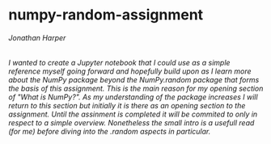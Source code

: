 # numpy-random-assignment
###### Jonathan Harper

###### I wanted to create a Jupyter notebook that I could use as a simple reference myself going forward and hopefully build upon as I learn more about the NumPy package beyond the NumPy.random package that forms the basis of this assignment. This is the main reason for my opening section of <em>"What is NumPy?"</em>. As my understanding of the package increases I will return to this section but initially it is there as an opening section to the assignment. Until the assinment is completed it will be commited to only in respect to a simple overview. Nonetheless the small intro is a usefull read (for me) before diving into the .random aspects in particular.
